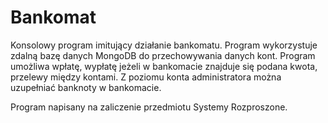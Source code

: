# Bankomat

Konsolowy program imitujący działanie bankomatu. Program wykorzystuje zdalną bazę danych MongoDB do przechowywania danych kont.
Program umożliwa wpłatę, wypłatę jeżeli w bankomacie znajduje się podana kwota, przelewy między kontami. Z poziomu konta administratora można uzupełniać banknoty w bankomacie.

Program napisany na zaliczenie przedmiotu Systemy Rozproszone.
